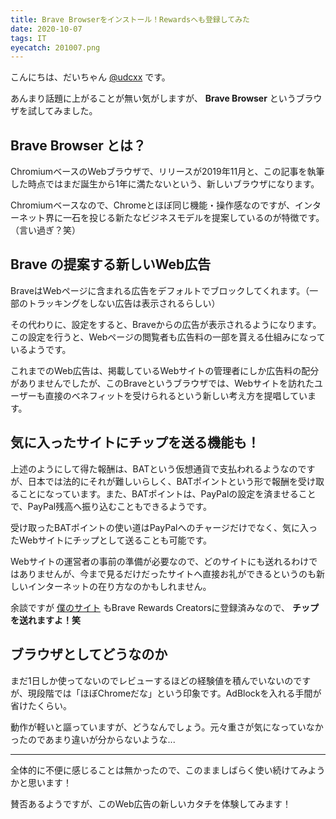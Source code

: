 ```yaml
---
title: Brave Browserをインストール！Rewardsへも登録してみた
date: 2020-10-07
tags: IT
eyecatch: 201007.png
---
```


こんにちは、だいちゃん [@udcxx](https://twitter.com/udc_xx) です。

あんまり話題に上がることが無い気がしますが、  **Brave Browser** というブラウザを試してみました。

## Brave Browser とは？

ChromiumベースのWebブラウザで、リリースが2019年11月と、この記事を執筆した時点ではまだ誕生から1年に満たないという、新しいブラウザになります。

Chromiumベースなので、Chromeとほぼ同じ機能・操作感なのですが、インターネット界に一石を投じる新たなビジネスモデルを提案しているのが特徴です。（言い過ぎ？笑）

## Brave の提案する新しいWeb広告

BraveはWebページに含まれる広告をデフォルトでブロックしてくれます。（一部のトラッキングをしない広告は表示されるらしい）

その代わりに、設定をすると、Braveからの広告が表示されるようになります。この設定を行うと、Webページの閲覧者も広告料の一部を貰える仕組みになっているようです。

これまでのWeb広告は、掲載しているWebサイトの管理者にしか広告料の配分がありませんでしたが、このBraveというブラウザでは、Webサイトを訪れたユーザーも直接のベネフィットを受けられるという新しい考え方を提唱しています。

## 気に入ったサイトにチップを送る機能も！

上述のようにして得た報酬は、BATという仮想通貨で支払われるようなのですが、日本では法的にそれが難しいらしく、BATポイントという形で報酬を受け取ることになっています。また、BATポイントは、PayPalの設定を済ませることで、PayPal残高へ振り込むこともできるようです。

受け取ったBATポイントの使い道はPayPalへのチャージだけでなく、気に入ったWebサイトにチップとして送ることも可能です。

Webサイトの運営者の事前の準備が必要なので、どのサイトにも送れるわけではありませんが、今まで見るだけだったサイトへ直接お礼ができるというのも新しいインターネットの在り方なのかもしれません。

余談ですが [僕のサイト](https://udcxx.me/) もBrave Rewards Creatorsに登録済みなので、 **チップを送れますよ！笑**

## ブラウザとしてどうなのか

まだ1日しか使ってないのでレビューするほどの経験値を積んでいないのですが、現段階では「ほぼChromeだな」という印象です。AdBlockを入れる手間が省けたくらい。

動作が軽いと謳っていますが、どうなんでしょう。元々重さが気になっていなかったのであまり違いが分からないような...

---

全体的に不便に感じることは無かったので、このまましばらく使い続けてみようかと思います！

賛否あるようですが、このWeb広告の新しいカタチを体験してみます！
